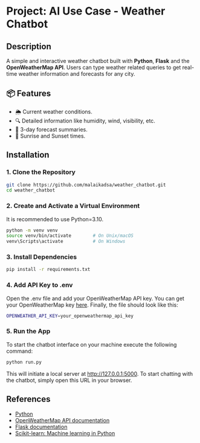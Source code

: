 # Project: AI Use Case - Weather Chatbot

## Description

A simple and interactive weather chatbot built with **Python**, **Flask** and the **OpenWeatherMap API**. Users can type weather related queries to get real-time weather information and forecasts for any city.

## 📦 Features

- 🌦️ Current weather conditions.
- 🔍 Detailed information like humidity, wind, visibility, etc.
- 📅 3-day forecast summaries.
- 🌅 Sunrise and Sunset times.

## Installation

### 1. Clone the Repository

```bash
git clone https://github.com/malaikadsa/weather_chatbot.git
cd weather_chatbot
```
### 2. Create and Activate a Virtual Environment
It is recommended to use Python=3.10.
```bash
python -m venv venv
source venv/bin/activate        # On Unix/macOS
venv\Scripts\activate           # On Windows
```
### 3. Install Dependencies

```bash
pip install -r requirements.txt
```
### 4. Add API Key to .env
Open the .env file and add your OpenWeatherMap API key. You can get your OpenWeatherMap key [here](https://home.openweathermap.org/api_keys). Finally, the file should look like this:
```bash
OPENWEATHER_API_KEY=your_openweathermap_api_key
```
### 5. Run the App
To start the chatbot interface on your machine execute the following command:
```bash
python run.py
```
This will initiate a local server at http://127.0.0.1:5000. To start chatting with the chatbot, simply open this URL in your browser.

## References
* [Python](https://www.python.org)
* [OpenWeatherMap API documentation](https://openweathermap.org/api)
* [Flask documentation](https://flask.palletsprojects.com)
* [Scikit-learn: Machine learning in Python](https://scikit-learn.org)